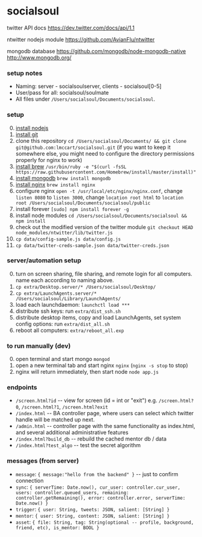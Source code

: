 socialsoul
==========

twitter API docs
https://dev.twitter.com/docs/api/1.1

ntwitter nodejs module
https://github.com/AvianFlu/ntwitter

mongodb database
https://github.com/mongodb/node-mongodb-native
http://www.mongodb.org/

### setup notes
* Naming: server - socialsoulserver, clients - socialsoul[0-5]
* User/pass for all: socialsoul/soulmate
* All files under `/Users/socialsoul/Documents/socialsoul`.

### setup

0. [install nodejs](https://nodejs.org/)
0. [install git](http://git-scm.com/downloads)
0. clone this repository `cd /Users/socialsoul/Documents/ && git clone git@github.com:lmccart/socialsoul.git` (if you want to keep it somewhere else, you might need to configure the directory permissions properly for nginx to work)
0. [install brew](http://brew.sh/) `/usr/bin/ruby -e "$(curl -fsSL https://raw.githubusercontent.com/Homebrew/install/master/install)"`
0. [install mongodb](http://docs.mongodb.org/manual/tutorial/install-mongodb-on-os-x/) `brew install mongodb`
0. [install nginx](http://learnaholic.me/2012/10/10/installing-nginx-in-mac-os-x-mountain-lion/) `brew install nginx`
0. configure nginx `open -t /usr/local/etc/nginx/nginx.conf`, change `listen 8080` to `listen 3000`, change `location root html` to `location root /Users/socialsoul/Documents/socialsoul/public`
0. install forever `[sudo] npm install forever -g`
0. install node modules `cd /Users/socialsoul/Documents/socialsoul && npm install`
0. check out the modified version of the twitter module `git checkout HEAD node_modules/ntwitter/lib/twitter.js`
0. `cp data/config-sample.js data/config.js`
0. `cp data/twitter-creds-sample.json data/twitter-creds.json`

### server/automation setup
0. turn on screen sharing, file sharing, and remote login for all computers. name each according to naming above.
0. `cp extra/Desktop.server/* /Users/socialsoul/Desktop/`
0. `cp extra/LaunchAgents.server/* /Users/socialsoul/Library/LaunchAgents/`
0. load each launchdaemon: `launchctl load ***`
0. distribute ssh keys: run `extra/dist_ssh.sh`
0. distribute desktop items, copy and load LaunchAgents, set system config options: run `extra/dist_all.sh`
0. reboot all computers: `extra/reboot_all.exp`

### to run manually (dev)
0. open terminal and start mongo `mongod`
0. open a new terminal tab and start nginx `nginx` (`nginx -s stop` to stop)
0. nginx will return immediately, then start node `node app.js`


### endpoints
* `/screen.html?id` -- view for screen (id = int or "exit")
	e.g. `/screen.html?0`, `/screen.html?1`, `/screen.html?exit`
* `/index.html` -- BA controller page, where users can select
	which twitter handle will be matched up next.
* `/admin.html` -- controller page with the same functionality as index.html,
	and several additional administrative features
* `/index.html?build_db` -- rebuild the cached mentor db / data
* `/index.html?test_algo` -- test the secret algorithm


### messages (from server)

* `message`: `{ message:"hello from the backend" }` -- just to confirm connection
* `sync`: `{ serverTime: Date.now(), cur_user: controller.cur_user, users: controller.queued_users, remaining: controller.getRemaining(), error: controller.error, serverTime: Date.now() }`
* `trigger`: `{ user: String, tweets: JSON, salient: [String] }`
* `mentor`: `{ user: String, content: JSON, salient: [String] }`
* `asset`: `{ file: String, tag: String(optional -- profile, background, friend, etc), is_mentor: BOOL }`






